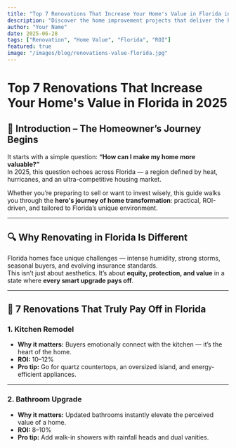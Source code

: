 ```yaml
---
title: "Top 7 Renovations That Increase Your Home's Value in Florida in 2025"
description: "Discover the home improvement projects that deliver the highest ROI and make your Florida property stand out in the market."
author: "Your Name"
date: 2025-06-28
tags: ["Renovation", "Home Value", "Florida", "ROI"]
featured: true
image: "/images/blog/renovations-value-florida.jpg"
---
```


# Top 7 Renovations That Increase Your Home's Value in Florida in 2025

## 🚪 Introduction – The Homeowner’s Journey Begins

It starts with a simple question: **“How can I make my home more valuable?”**  
In 2025, this question echoes across Florida — a region defined by heat, hurricanes, and an ultra-competitive housing market.

Whether you’re preparing to sell or want to invest wisely, this guide walks you through the **hero's journey of home transformation**: practical, ROI-driven, and tailored to Florida’s unique environment.

---

## 🔍 Why Renovating in Florida Is Different

Florida homes face unique challenges — intense humidity, strong storms, seasonal buyers, and evolving insurance standards.  
This isn’t just about aesthetics. It’s about **equity, protection, and value** in a state where **every smart upgrade pays off**.

---

## 🧭 7 Renovations That Truly Pay Off in Florida

### 1. Kitchen Remodel

- **Why it matters:** Buyers emotionally connect with the kitchen — it’s the heart of the home.
- **ROI:** 10–12%
- **Pro tip:** Go for quartz countertops, an oversized island, and energy-efficient appliances.

---

### 2. Bathroom Upgrade

- **Why it matters:** Updated bathrooms instantly elevate the perceived value of a home.
- **ROI:** 8–10%
- **Pro tip:** Add walk-in showers with rainfall heads and dual vanities.
